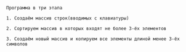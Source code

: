     Программа в три этапа
    
    1. Создаём массив строк(вводимых с клавиатуры)

    2. Сортируем массив в которых входят не более 3-ёх элементов
    
    3. Cоздаём новый массив и копируем все элементы длиной менее 3-ёх символов
